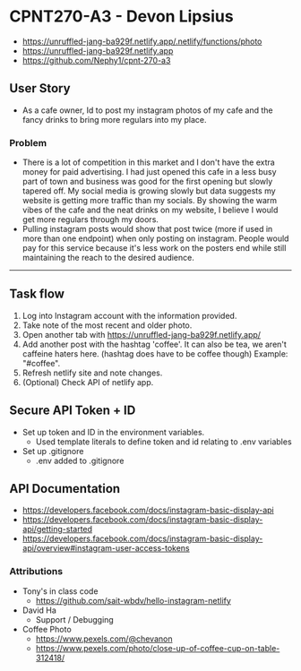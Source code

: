 # CPNT270-A3 - Devon Lipsius
 - https://unruffled-jang-ba929f.netlify.app/.netlify/functions/photo
 - https://unruffled-jang-ba929f.netlify.app
 - https://github.com/Nephy1/cpnt-270-a3

## User Story
- As a cafe owner, Id to post my instagram photos of my cafe and the fancy drinks to bring more regulars into my place.
### Problem
- There is a lot of competition in this market and I don't have the extra money for paid advertising. I had just opened this cafe in a less busy part of town and business was good for the first opening but slowly tapered off. My social media is growing slowly but data suggests my website is getting more traffic than my socials. By showing the warm vibes of the cafe and the neat drinks on my website, I believe I would get more regulars through my doors.
- Pulling instagram posts would show that post twice (more if used in more than one endpoint) when only posting on instagram. People would pay for this service because it's less work on the posters end while still maintaining the reach to the desired audience.
---
## Task flow 
1. Log into Instagram account with the information provided.
2. Take  note of the most recent and older photo.
3. Open another tab with https://unruffled-jang-ba929f.netlify.app/
4. Add another post with the hashtag 'coffee'. It can also be tea, we aren't caffeine haters here. (hashtag does have to be coffee though) Example: "#coffee".
5. Refresh netlify site and note changes.
6. (Optional) Check API of netlify app.

## Secure API Token + ID
- Set up token and ID in the environment variables.
  - Used template literals to define token and id relating to .env variables
- Set up .gitignore
  - .env added to .gitignore

## API Documentation
- https://developers.facebook.com/docs/instagram-basic-display-api
- https://developers.facebook.com/docs/instagram-basic-display-api/getting-started
- https://developers.facebook.com/docs/instagram-basic-display-api/overview#instagram-user-access-tokens  

### Attributions
- Tony's in class code
  - https://github.com/sait-wbdv/hello-instagram-netlify
- David Ha
  - Support / Debugging
- Coffee Photo
  - https://www.pexels.com/@chevanon
  - https://www.pexels.com/photo/close-up-of-coffee-cup-on-table-312418/
